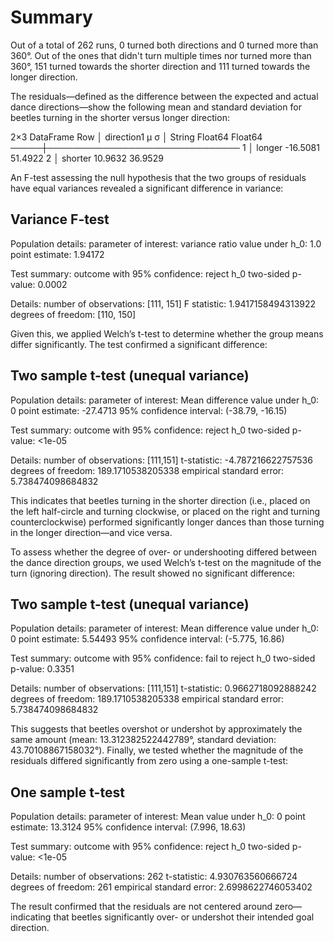 # Summary
Out of a total of 262 runs, 0 turned both directions and 0 turned more than 360°. Out of the ones that didn't turn multiple times nor turned more than 360°, 151 turned towards the shorter direction and 111 turned towards the longer direction.

The residuals—defined as the difference between the expected and actual dance directions—show the following mean and standard deviation for beetles turning in the shorter versus longer direction:

2×3 DataFrame
 Row │ direction1  μ         σ
     │ String      Float64   Float64
─────┼───────────────────────────────
   1 │ longer      -16.5081  51.4922
   2 │ shorter      10.9632  36.9529

An F-test assessing the null hypothesis that the two groups of residuals have equal variances revealed a significant difference in variance:

Variance F-test
---------------
Population details:
    parameter of interest:   variance ratio
    value under h_0:         1.0
    point estimate:          1.94172

Test summary:
    outcome with 95% confidence: reject h_0
    two-sided p-value:           0.0002

Details:
    number of observations: [111, 151]
    F statistic:            1.9417158494313922
    degrees of freedom:     [110, 150]


Given this, we applied Welch’s t-test to determine whether the group means differ significantly. The test confirmed a significant difference:

Two sample t-test (unequal variance)
------------------------------------
Population details:
    parameter of interest:   Mean difference
    value under h_0:         0
    point estimate:          -27.4713
    95% confidence interval: (-38.79, -16.15)

Test summary:
    outcome with 95% confidence: reject h_0
    two-sided p-value:           <1e-05

Details:
    number of observations:   [111,151]
    t-statistic:              -4.787216622757536
    degrees of freedom:       189.1710538205338
    empirical standard error: 5.738474098684832


This indicates that beetles turning in the shorter direction (i.e., placed on the left half-circle and turning clockwise, or placed on the right and turning counterclockwise) performed significantly longer dances than those turning in the longer direction—and vice versa.

To assess whether the degree of over- or undershooting differed between the dance direction groups, we used Welch’s t-test on the magnitude of the turn (ignoring direction). The result showed no significant difference:

Two sample t-test (unequal variance)
------------------------------------
Population details:
    parameter of interest:   Mean difference
    value under h_0:         0
    point estimate:          5.54493
    95% confidence interval: (-5.775, 16.86)

Test summary:
    outcome with 95% confidence: fail to reject h_0
    two-sided p-value:           0.3351

Details:
    number of observations:   [111,151]
    t-statistic:              0.9662718092888242
    degrees of freedom:       189.1710538205338
    empirical standard error: 5.738474098684832


This suggests that beetles overshot or undershot by approximately the same amount (mean: 13.312382522442789°, standard deviation: 43.70108867158032°). Finally, we tested whether the magnitude of the residuals differed significantly from zero using a one-sample t-test:

One sample t-test
-----------------
Population details:
    parameter of interest:   Mean
    value under h_0:         0
    point estimate:          13.3124
    95% confidence interval: (7.996, 18.63)

Test summary:
    outcome with 95% confidence: reject h_0
    two-sided p-value:           <1e-05

Details:
    number of observations:   262
    t-statistic:              4.930763560666724
    degrees of freedom:       261
    empirical standard error: 2.6998622746053402


The result confirmed that the residuals are not centered around zero—indicating that beetles significantly over- or undershot their intended goal direction.